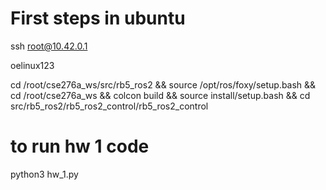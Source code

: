 # First steps in ubuntu

ssh root@10.42.0.1

oelinux123

cd /root/cse276a_ws/src/rb5_ros2 && source /opt/ros/foxy/setup.bash && cd /root/cse276a_ws && colcon build && source install/setup.bash && cd src/rb5_ros2/rb5_ros2_control/rb5_ros2_control

# to run hw 1 code
python3 hw_1.py
